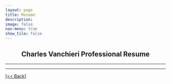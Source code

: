 ```yaml
---
layout: page
title: Resume
description:
image: false
nav-menu: true
show_tile: false
---
```


## <center> Charles Vanchieri Professional Resume </center>

---
<script src="https://gist.github.com/CVanchieri/4d19b2df6c95c1b7c96de3d5fed31c54.js"></script>




---
[[<< Back]](https://cvanchieri.github.io/DSPortfolio)
